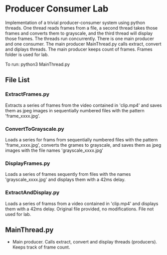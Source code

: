 # Producer Consumer Lab

Implementation of a trivial producer-consumer system using python threads.
One thread reads frames from a file, a second thread takes those frames and converts them to grayscale, and the third thread will display those frames. The threads run concurrently.
There is one main producer and one consumer.
The main producer MainThread.py calls extract, convert and diplays threads. The main producer keeps count of frames. Frames folder is used for lab.


To run:
python3 MainThread.py


## File List
### ExtractFrames.py
Extracts a series of frames from the video contained in 'clip.mp4' and saves 
them as jpeg images in sequentially numbered files with the pattern
'frame_xxxx.jpg'.

### ConvertToGrayscale.py
Loads a series for frams from sequentially numbered files with the pattern
'frame_xxxx.jpg', converts the grames to grayscale, and saves them as jpeg
images with the file names 'grayscale_xxxx.jpg'

### DisplayFrames.py
Loads a series of frames sequently from files with the names
'grayscale_xxxx.jpg' and displays them with a 42ms delay.

### ExtractAndDisplay.py
Loads a series of framss from a video contained in 'clip.mp4' and displays 
them with a 42ms delay. Original file provided, no modifications. File not used for lab.

## MainThread.py
* Main producer. Calls extract, convert and display threads (producers). Keeps track of frame count.



